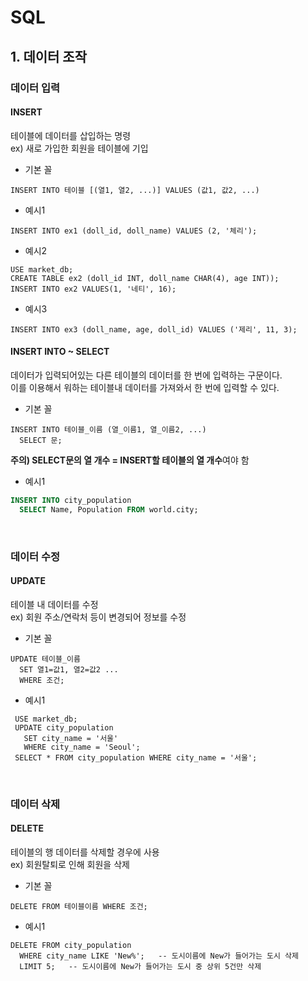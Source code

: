 # SQL

## 1. 데이터 조작 

### 데이터 입력

#### INSERT<br>
테이블에 데이터를 삽입하는 명령<bR>
ex) 새로 가입한 회원을 테이블에 기입<BR>
  
* 기본 꼴
```mysql
INSERT INTO 테이블 [(열1, 열2, ...)] VALUES (값1, 값2, ...)
```
  
* 예시1
```MYSQL
INSERT INTO ex1 (doll_id, doll_name) VALUES (2, '체리');
```
  
* 예시2
```mysql
USE market_db;
CREATE TABLE ex2 (doll_id INT, doll_name CHAR(4), age INT));
INSERT INTO ex2 VALUES(1, '네티', 16);
```
  
* 예시3
```MYSQL
INSERT INTO ex3 (doll_name, age, doll_id) VALUES ('제리', 11, 3);  
```  
 
  
#### INSERT INTO ~ SELECT
데이터가 입력되어있는 다른 테이블의 데이터를 한 번에 입력하는 구문이다.<BR>
이를 이용해서 워하는 테이블내 데이터를 가져와서 한 번에 입력할 수 있다.
  
* 기본 꼴 
```MYSQL
INSERT INTO 테이블_이름 (열_이름1, 열_이름2, ...)
  SELECT 문;
```
<STRONG>주의) SELECT문의 열 개수 = INSERT할 테이블의 열 개수</STRONG>여야 함<BR>

* 예시1
```SQL
INSERT INTO city_population
  SELECT Name, Population FROM world.city;
  ```
  
  
  
  
<br>
  
### 데이터 수정   
#### UPDATE<br>
테이블 내 데이터를 수정<br>
ex) 회원 주소/연락처 등이 변경되어 정보를 수정<br>
  * 기본 꼴
```mysql
UPDATE 테이블_이름
  SET 열1=값1, 열2=값2 ...
  WHERE 조건;
```
* 예시1
```MYSQL
 USE market_db;
 UPDATE city_population
   SET city_name = '서울'
   WHERE city_name = 'Seoul';
 SELECT * FROM city_population WHERE city_name = '서울';
```
  
  
  
  
  
  
<br>  
  
  
  
### 데이터 삭제  
#### DELETE<br>
테이블의 행 데이터를 삭제할 경우에 사용<br>
ex) 회원탈퇴로 인해 회원을 삭제<br>
  
* 기본 꼴
```mysql
DELETE FROM 테이블이름 WHERE 조건;
```
  
* 예시1
```MYSQL
DELETE FROM city_population
  WHERE city_name LIKE 'New%';   -- 도시이름에 New가 들어가는 도시 삭제
  LIMIT 5;   -- 도시이름에 New가 들어가는 도시 중 상위 5건만 삭제
```
